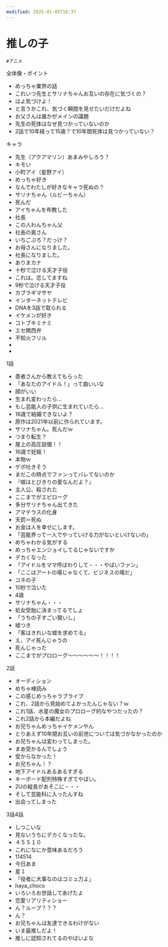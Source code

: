 ```yaml
---
modified: 2025-01-05T18:37
---
```

# 推しの子

`#アニメ`

全体像・ポイント

- めっちゃ業界の話  
- これいつ先生とサリナちゃんお互いの存在に気づくの？  
- はよ気づけよ！  
- と言うかこれ、気づく瞬間を見せたいだけだよね  
- お父さんは誰かがメインの議題  
- 先生の死体はなぜ見つかっていないのか  
- 2話で10年経って15歳？で10年間死体は見つかっていない？  

キャラ

- 先生（アクアマリン）あまみやしろう？  
- キモい  
- 小町アイ（星野アイ）  
- めっちゃ好き  
- なんでわたしが好きなキャラ死ぬの？  
- サリナちゃん（ルビーちゃん）  
- 死んだ  
- アイちゃんを布教した  
- 社長  
- この人わんちゃん父  
- 社長の奥さん  
- いちごぷろ？だっけ？  
- お母さんになりました。  
- 社長になりました。  
- ありまカナ  
- 十秒で泣ける天才子役  
- これは。恋してますね  
- 9秒で泣ける天才子役  
- カブラギマサヤ  
- インターネットテレビ  
- DNAを3話で取られる  
- イケメンが好き  
- コトブキミナミ  
- エセ関西弁  
- 不知火フリル  
-  
-  

1話

- 患者さんから教えてもらった  
- 「あなたのアイドル！」って曲いいな  
- 顔がいい  
- 生まれ変わったら…  
- もし芸能人の子供に生まれていたら…  
- 16歳で結婚できないよ？  
- 原作は2021年以前に作られています。  
- サリナちゃん。死んだｗ  
- つまり転生？  
- 屋上の高圧設備！！  
- 16歳で妊娠！  
- 本物ｗ  
- ゲボ吐きそう  
- まだこの時点でファンってバレてないのか  
- 『嘘はとびきりの愛なんだよ？』  
- 主人公、殺された  
- ここまでがエピローグ  
- 多分サリナちゃん出てきた  
- アマテラスの化身  
- 天罰＝死ぬ  
- お金は人を幸せにします。  
- 「芸能界って一人でやっていける力がないといけないの」  
- めちゃわかる気がする  
- めっちゃエンジョイしてるじゃないですか  
- デカくなった  
- 「アイドルをママ呼ばわりして・・・やばいファン」  
- 「ここはアートの場じゃなくて、ビジネスの場だ」  
- コネの子  
- 10秒で泣いた  
- 4歳  
- サリナちゃん・・・  
- 処女受胎に決まってるでしょ  
- 「うちの子すごい賢いし」  
- 嘘つき  
- 「客はきれいな嘘を求めてる」  
- え、アイ死んじゃうの  
- 死んじゃった  
- ここまでがプロローグ～～～～～～！！！！  

2話

- オーディション  
- めちゃ棒読み  
- この感じめっちゃラブライブ  
- これ、2話から見始めてよかったんじゃない？ｗ  
- これ1話、水星の魔女のプロローグ的なやつだったの？  
- これ2話から本編だよね  
- お兄ちゃんめっちゃイケメンやん  
- とりあえず10年間お互いの前世については気づかなかったのか  
- お兄ちゃんは変わってしまった。  
- まあ受かるんでしょう  
- 受からなかった！  
- お兄ちゃん！？  
- 地下アイドルあるあるすぎる  
- キーボード配列特殊すぎてやばい。  
- 2Uの縦長があそこに・・・  
- そして芸能科に入ったんすね  
- 出会ってしまった  

3話4話

- しつこいな  
- 見ないうちにデカくなったな。  
- ４５５１０  
- これになにか意味あるだろう  
- 114514  
- 今日あま  
- 星１  
- 「役者に大事なのはコミュ力よ」  
- haya_choco  
- いろいろお世話してあげたよ  
- 恋愛リアリティショー  
- ん？ループ？？？  
- ん？  
- お兄ちゃんは友達できるわけがない  
- いま最推しだよ！  
- 推しに認知されてるのやばいよな